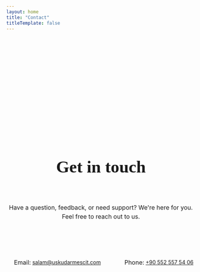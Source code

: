 ```yaml
---
layout: home
title: "Contact"
titleTemplate: false
---
```


<!-- HERO -->
<main class="container1">

<section class="prayercontact-hero-wrapper">
<div class="prayercontact-heading-wrapper">
<h1 class="h1_default_contact">Get in touch</h1>
<p class="p_default_contact">Have a question, feedback, or need support? We're here for you. Feel free to reach out to us.</p>
</div>
<div class="hardline"></div>

<div class="contact-info-wrapper">
<div class="contact-info">
<p class="contact-info-icon"></p>
<p class="contact-info-text">Email:</p>
<a class="contact-info-link" href="mailto:salam@uskudarmescit.com">salam@uskudarmescit.com</a>
</div>

<div class="contact-info">
<p class="contact-info-icon"></p>
<p class="contact-info-text">Phone:</p>
<a class="contact-info-link" href="https://wa.me/901122233344?text=Welcome to Üsküdar University Mescit. Message us with your questions or feedback!">+90 552 557 54 06</a>
</div>
</div>

</section>
</main>

<style scoped>
.prayercontact-hero-wrapper{
  text-align: center;
  display: flex;
  flex-direction: column;
  justify-content: center;
  gap: 2rem;

  }

.prayercontact-heading-wrapper{
max-width: 1024px;
  margin:16rem auto 0rem auto;
  text-align: center;
  display: flex;
  flex-direction: column;
  justify-content: center;
  gap: 1rem;
}

/* HERO*/
.h1_default_contact {
  font-family: "Raleway";
  font-weight: 600;
  font-size:  2.827rem;
}
.p_default_contact{
  font-family: "inter";
  font-size: 1rem;
  font-weight: normal;
}

.hardline{
  width: 32rem;
  height: 0.125rem;
  background-color: var(--vp-c-divider);
  margin-left: auto;
  margin-right: auto;
}

.contact-info-wrapper{
  display: flex;
  flex-direction: row;
  align-items: center;
  justify-content: center;
  gap: 3rem;
}

.contact-info{
  display: flex;
  flex-direction: row;
  align-items: center;
  justify-content: center;
  gap: 0.25rem;
}

.contact-info-icon{
  font-family: "fa-solid"
}

.contact-info-text{
  font-family: "inter";
  font-size: 1rem;
  font-weight: normal;
}
.contact-info-link{
  color: var(--vp-c-paragraph);
  text-decoration: underline;
  
}
.contact-info-link:hover{
 color: var(--vp-c-text-2)  
}



.container1 *{
line-height: calc(1em + 0.5rem);
}
  </style>
